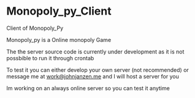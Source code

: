# Monopoly_py_Client
Client of Monopoly_Py

Monopoly_py is a Online monopoly Game

The the server source code is currently under development
as it is not possbible to run it through crontab

To test it you can either develop your own server (not recommended)
or message me at work@johnjanzen.me and I will host a server for you

Im working on an always online server so you can test it anytime
